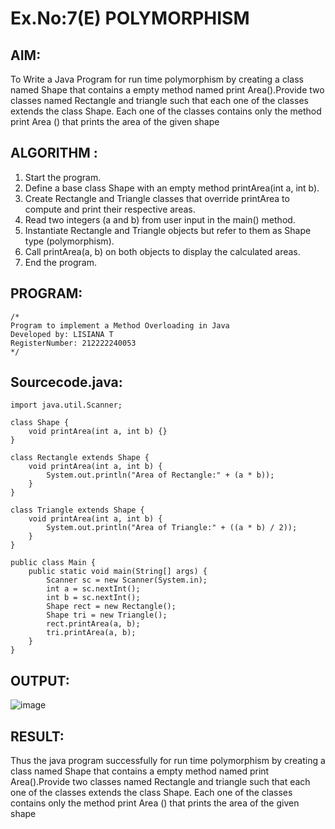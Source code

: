 # Ex.No:7(E)  POLYMORPHISM

## AIM:
To Write a Java Program for run time polymorphism by creating a class named Shape that contains a empty method named print Area().Provide two classes named Rectangle and triangle such that each one of the classes extends the class Shape. Each one of the classes contains only the method print Area () that prints the area of the given shape 
## ALGORITHM :
1.	Start the program.
2.	Define a base class Shape with an empty method printArea(int a, int b).
3.	Create Rectangle and Triangle classes that override printArea to compute and print their respective areas.
4.	Read two integers (a and b) from user input in the main() method.
5.	Instantiate Rectangle and Triangle objects but refer to them as Shape type (polymorphism).
6.	Call printArea(a, b) on both objects to display the calculated areas.
7.	End the program.



## PROGRAM:
 ```
/*
Program to implement a Method Overloading in Java
Developed by: LISIANA T
RegisterNumber: 212222240053 
*/
```

## Sourcecode.java:
```
import java.util.Scanner;

class Shape {
    void printArea(int a, int b) {}
}

class Rectangle extends Shape {
    void printArea(int a, int b) {
        System.out.println("Area of Rectangle:" + (a * b));
    }
}

class Triangle extends Shape {
    void printArea(int a, int b) {
        System.out.println("Area of Triangle:" + ((a * b) / 2));
    }
}

public class Main {
    public static void main(String[] args) {
        Scanner sc = new Scanner(System.in);
        int a = sc.nextInt();
        int b = sc.nextInt();
        Shape rect = new Rectangle();
        Shape tri = new Triangle();
        rect.printArea(a, b);
        tri.printArea(a, b);
    }
}
```


## OUTPUT:
![image](https://github.com/user-attachments/assets/13a6e070-28ab-4d99-a265-026dc5dfadfb)



## RESULT:

Thus the  java program successfully  for run time polymorphism by creating a class named Shape that contains a empty method named print Area().Provide two classes named Rectangle and triangle such that each one of the classes extends the class Shape. Each one of the classes contains only the method print Area () that prints the area of the given shape 


